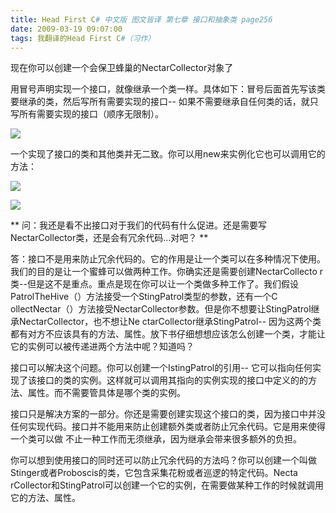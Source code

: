 ```yaml
---
title: Head First C# 中文版 图文皆译 第七章 接口和抽象类 page256
date: 2009-03-19 09:07:00
tags: 我翻译的Head First C#（习作）
---
```

现在你可以创建一个会保卫蜂巢的NectarCollector对象了

  

用冒号声明实现一个接口，就像继承一个类一样。具体如下：冒号后面首先写该类要继承的类，然后写所有需要实现的接口--
如果不需要继承自任何类的话，就只写所有需要实现的接口（顺序无限制）。

  

![](https://p-blog.csdn.net/images/p_blog_csdn_net/cuipengfei1/EntryImages/20090319/2009-03-19_08-28-10.jpg)

一个实现了接口的类和其他类并无二致。你可以用new来实例化它也可以调用它的方法：

  

![](https://p-blog.csdn.net/images/p_blog_csdn_net/cuipengfei1/EntryImages/20090319/2009-03-19_08-41-47.jpg)

![](https://p-blog.csdn.net/images/p_blog_csdn_net/cuipengfei1/EntryImages/20090319/2009-03-19_08-42-10.jpg)

** 问：我还是看不出接口对于我们的代码有什么促进。还是需要写NectarCollector类，还是会有冗余代码...对吧？  **

  

答：接口不是用来防止冗余代码的。它的作用是让一个类可以在多种情况下使用。我们的目的是让一个蜜蜂可以做两种工作。你确实还是需要创建NectarCollecto
r类--但是这不是重点。重点是现在你可以让一个类做多种工作了。我们假设PatrolTheHive（）方法接受一个StingPatrol类型的参数，还有一个C
ollectNectar（）方法接受NectarCollector参数。但是你不想要让StingPatrol继承NectarCollector，也不想让Ne
ctarCollector继承StingPatrol--
因为这两个类都有对方不应该具有的方法、属性。放下书仔细想想应该怎么创建一个类，才能让它的实例可以被传递进两个方法中呢？知道吗？

  

接口可以解决这个问题。你可以创建一个IstingPatrol的引用--
它可以指向任何实现了该接口的类的实例。这样就可以调用其指向的实例实现的接口中定义的的方法、属性。而不需要管具体是哪个类的实例。

接口只是解决方案的一部分。你还是需要创建实现这个接口的类，因为接口中并没任何实现代码。接口并不能用来防止创建额外类或者防止冗余代码。它是用来使得一个类可以做
不止一种工作而无须继承，因为继承会带来很多额外的负担。

  

你可以想到使用接口的同时还可以防止冗余代码的方法吗？你可以创建一个叫做Stinger或者Proboscis的类，它包含采集花粉或者巡逻的特定代码。Necta
rCollector和StingPatrol可以创建一个它的实例，在需要做某种工作的时候就调用它的方法、属性。



